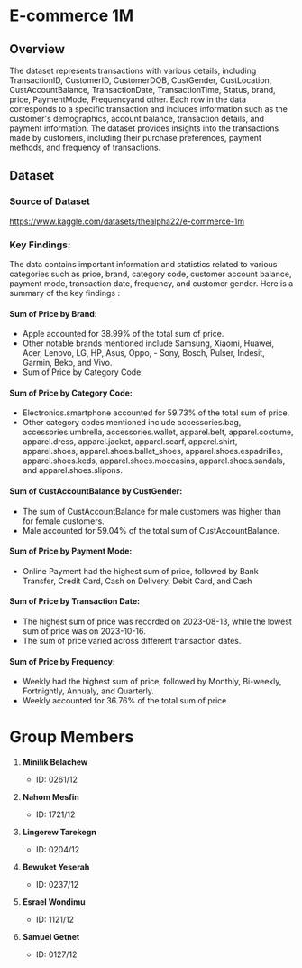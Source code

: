 # E-commerce 1M

## Overview
The dataset represents transactions with various details, including TransactionID, CustomerID, CustomerDOB, CustGender, CustLocation, CustAccountBalance, TransactionDate, TransactionTime, Status,  brand, price, PaymentMode,  Frequencyand other. Each row in the data corresponds to a specific transaction and includes information such as the customer's demographics, account balance, transaction details, and payment information. The dataset provides insights into the transactions made by customers, including their purchase preferences, payment methods, and frequency of transactions.
## Dataset
### Source of Dataset
https://www.kaggle.com/datasets/thealpha22/e-commerce-1m


### Key Findings:
The data contains important information and statistics related to various categories such as price, brand, category code, customer account balance, payment mode, transaction date, frequency, and customer gender. Here is a summary of the key findings :

#### Sum of Price by Brand:

- Apple accounted for 38.99% of the total sum of price.
- Other notable brands mentioned include Samsung, Xiaomi, Huawei, Acer, Lenovo, LG, HP, Asus, Oppo, - Sony, Bosch, Pulser, Indesit, Garmin, Beko, and Vivo.
- Sum of Price by Category Code:
#### Sum of Price by Category Code:
- Electronics.smartphone accounted for 59.73% of the total sum of price.
- Other category codes mentioned include accessories.bag, accessories.umbrella, accessories.wallet, apparel.belt, apparel.costume, apparel.dress, apparel.jacket, apparel.scarf, apparel.shirt, apparel.shoes, apparel.shoes.ballet_shoes, apparel.shoes.espadrilles, apparel.shoes.keds, apparel.shoes.moccasins, apparel.shoes.sandals, and apparel.shoes.slipons.
#### Sum of CustAccountBalance by CustGender:
- The sum of CustAccountBalance for male customers was higher than for female customers.
- Male accounted for 59.04% of the total sum of CustAccountBalance.
#### Sum of Price by Payment Mode:
- Online Payment had the highest sum of price, followed by Bank Transfer, Credit Card, Cash on Delivery, Debit Card, and Cash
#### Sum of Price by Transaction Date:
- The highest sum of price was recorded on 2023-08-13, while the lowest sum of price was on 2023-10-16.
- The sum of price varied across different transaction dates.
#### Sum of Price by Frequency:
- Weekly had the highest sum of price, followed by Monthly, Bi-weekly, Fortnightly, Annualy, and Quarterly.
- Weekly accounted for 36.76% of the total sum of price.

# Group Members

1. **Minilik Belachew**
   - ID: 0261/12

2. **Nahom Mesfin**
   - ID: 1721/12

3. **Lingerew Tarekegn**
   - ID: 0204/12

4. **Bewuket Yeserah**
   - ID: 0237/12

5. **Esrael Wondimu**
   - ID: 1121/12
6. **Samuel Getnet**
   - ID: 0127/12
